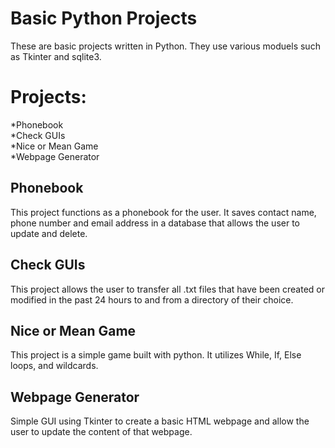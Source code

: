 # Basic Python Projects

These are basic projects written in Python. They use various moduels such as Tkinter and sqlite3.

# Projects:

*Phonebook  
*Check GUIs  
*Nice or Mean Game  
*Webpage Generator  


## Phonebook
This project functions as a phonebook for the user. It saves contact name, phone number and email address in a database that allows the user to update and delete.

## Check GUIs
This project allows the user to transfer all .txt files that have been created or modified in the past 24 hours to and from a directory of their choice.

## Nice or Mean Game
This project is a simple game built with python. It utilizes While, If, Else loops, and wildcards. 

## Webpage Generator
Simple GUI using Tkinter to create a basic HTML webpage and allow the user to update the content of that webpage.
